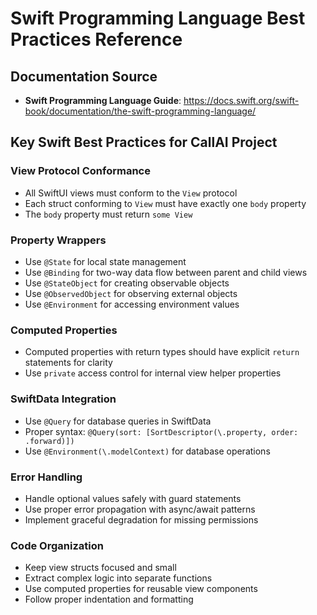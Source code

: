 # Swift Programming Language Best Practices Reference

## Documentation Source
- **Swift Programming Language Guide**: https://docs.swift.org/swift-book/documentation/the-swift-programming-language/

## Key Swift Best Practices for CallAI Project

### View Protocol Conformance
- All SwiftUI views must conform to the `View` protocol
- Each struct conforming to `View` must have exactly one `body` property
- The `body` property must return `some View`

### Property Wrappers
- Use `@State` for local state management
- Use `@Binding` for two-way data flow between parent and child views
- Use `@StateObject` for creating observable objects
- Use `@ObservedObject` for observing external objects
- Use `@Environment` for accessing environment values

### Computed Properties
- Computed properties with return types should have explicit `return` statements for clarity
- Use `private` access control for internal view helper properties

### SwiftData Integration
- Use `@Query` for database queries in SwiftData
- Proper syntax: `@Query(sort: [SortDescriptor(\.property, order: .forward)])`
- Use `@Environment(\.modelContext)` for database operations

### Error Handling
- Handle optional values safely with guard statements
- Use proper error propagation with async/await patterns
- Implement graceful degradation for missing permissions

### Code Organization
- Keep view structs focused and small
- Extract complex logic into separate functions
- Use computed properties for reusable view components
- Follow proper indentation and formatting